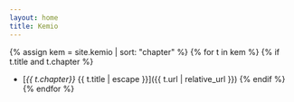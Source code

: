 ```yaml
---
layout: home
title: Kemio
---
```


<!-- alternativa nomo elementoj & molekuloj -->

{% assign kem = site.kemio | sort: "chapter" %}
{% for t in kem %}
{% if t.title and t.chapter %}
* [*{{ t.chapter}}* {{ t.title | escape }}]({{ t.url | relative_url }})
{% endif %}  
{% endfor %}  

